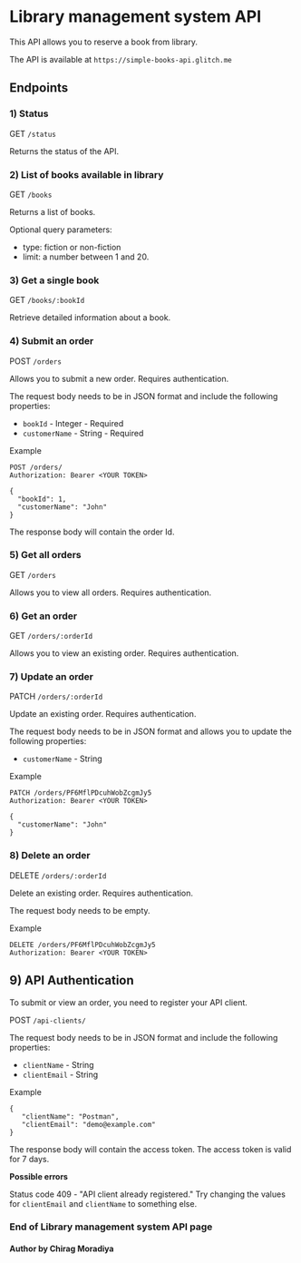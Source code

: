 # Library management system API #

This API allows you to reserve a book from library.

The API is available at `https://simple-books-api.glitch.me`

## Endpoints ##

### 1) Status ###

GET `/status`

Returns the status of the API.

### 2) List of books available in library ###

GET `/books`

Returns a list of books.

Optional query parameters:

- type: fiction or non-fiction
- limit: a number between 1 and 20.


### 3) Get a single book ###

GET `/books/:bookId`

Retrieve detailed information about a book.


### 4) Submit an order ###

POST `/orders`

Allows you to submit a new order. Requires authentication.

The request body needs to be in JSON format and include the following properties:

 - `bookId` - Integer - Required
 - `customerName` - String - Required

Example
```
POST /orders/
Authorization: Bearer <YOUR TOKEN>

{
  "bookId": 1,
  "customerName": "John"
}
```

The response body will contain the order Id.

### 5) Get all orders ###

GET `/orders`

Allows you to view all orders. Requires authentication.

### 6) Get an order ###

GET `/orders/:orderId`

Allows you to view an existing order. Requires authentication.

### 7) Update an order ###

PATCH `/orders/:orderId`

Update an existing order. Requires authentication.

The request body needs to be in JSON format and allows you to update the following properties:

 - `customerName` - String

 Example
```
PATCH /orders/PF6MflPDcuhWobZcgmJy5
Authorization: Bearer <YOUR TOKEN>

{
  "customerName": "John"
}
```

### 8) Delete an order ###

DELETE `/orders/:orderId`

Delete an existing order. Requires authentication.

The request body needs to be empty.

 Example
```
DELETE /orders/PF6MflPDcuhWobZcgmJy5
Authorization: Bearer <YOUR TOKEN>
```

## 9) API Authentication ##

To submit or view an order, you need to register your API client.

POST `/api-clients/`

The request body needs to be in JSON format and include the following properties:

 - `clientName` - String
 - `clientEmail` - String

 Example

 ```
 {
    "clientName": "Postman",
    "clientEmail": "demo@example.com"
}
 ```

The response body will contain the access token. The access token is valid for 7 days.

**Possible errors**

Status code 409 - "API client already registered." Try changing the values for `clientEmail` and `clientName` to something else.

### End of Library management system API page ###
#### Author by Chirag Moradiya #### 
